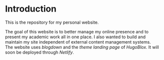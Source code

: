 # Introduction

This is the repository for my personal website.

The goal of this website is to better manage my online presence and to present my academic work  all in one place. I also wanted to build and maintain my site independent of external content management systems. The website uses *blogdown* and the *theme landing page* of *HugoBlox*. It will soon be deployed through *Netlify*.